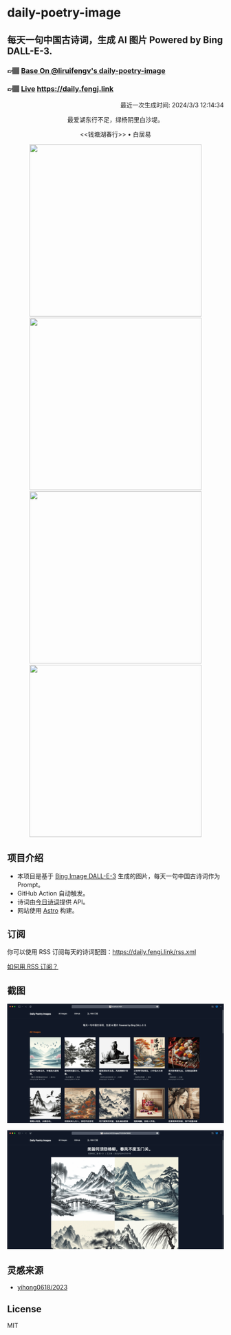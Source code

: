 
# daily-poetry-image

## 每天一句中国古诗词，生成 AI 图片 Powered by Bing DALL-E-3.

### 👉🏽 [Base On @liruifengv's daily-poetry-image](https://github.com/liruifengv/daily-poetry-image)

### 👉🏽 [Live](https://daily.fengj.link) https://daily.fengj.link

<p align="right">
  最近一次生成时间: 2024/3/3 12:14:34
</p>
<p align="center">
最爱湖东行不足，绿杨阴里白沙堤。
</p>
<p align="center">
<<钱塘湖春行>> • 白居易
</p>
<p align="center">
<img src="https://tse3.mm.bing.net/th/id/OIG3.zzQXcpBrNXXpPpFxp8xz" height="400" width="400" />
<img src="https://tse2.mm.bing.net/th/id/OIG3.OnaVADLF8xCIt_rJWIKJ" height="400" width="400" />
<img src="https://tse1.mm.bing.net/th/id/OIG3.oZvwoEeDaLi.KQtlSSBE" height="400" width="400" />
<img src="https://tse1.mm.bing.net/th/id/OIG3.yjrleu0VRhnz3UiPAf_H" height="400" width="400" />
</p>

## 项目介绍

-   本项目是基于 [Bing Image DALL-E-3](https://www.bing.com/images/create) 生成的图片，每天一句中国古诗词作为 Prompt。
-   GitHub Action 自动触发。
-   诗词由[今日诗词](https://www.jinrishici.com/)提供 API。
-   网站使用 [Astro](https://astro.build) 构建。

## 订阅

你可以使用 RSS 订阅每天的诗词配图：https://daily.fengj.link/rss.xml

[如何用 RSS 订阅？](https://zhuanlan.zhihu.com/p/55026716)

## 截图

![图片列表](./screenshots/Snipaste_2023-12-28_21-00-26.png)

![图片详情](./screenshots/Snipaste_2023-12-28_21-00-53.png)

## 灵感来源

-   [yihong0618/2023](https://github.com/yihong0618/2023)

## License

MIT
